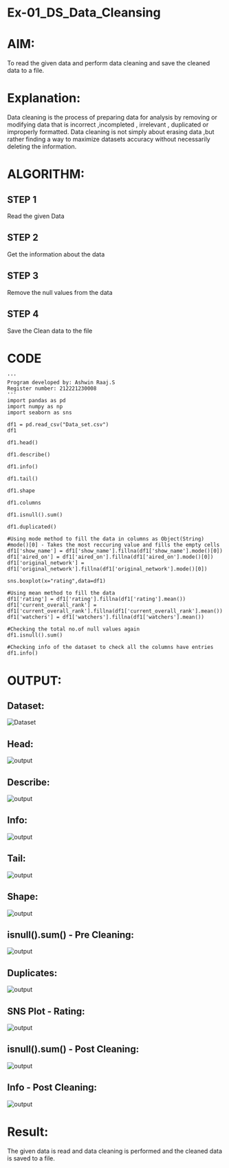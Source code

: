 # Ex-01_DS_Data_Cleansing
# AIM:
To read the given data and perform data cleaning and save the cleaned data to a file.

# Explanation:
Data cleaning is the process of preparing data for analysis by removing or modifying data that is incorrect ,incompleted , irrelevant , duplicated or improperly formatted. Data cleaning is not simply about erasing data ,but rather finding a way to maximize datasets accuracy without necessarily deleting the information.

# ALGORITHM:
## STEP 1
Read the given Data

## STEP 2
Get the information about the data

## STEP 3
Remove the null values from the data

## STEP 4
Save the Clean data to the file

# CODE
```
'''
Program developed by: Ashwin Raaj.S
Register number: 212221230008
'''
import pandas as pd
import numpy as np
import seaborn as sns

df1 = pd.read_csv("Data_set.csv")
df1

df1.head()

df1.describe()

df1.info()

df1.tail()

df1.shape

df1.columns

df1.isnull().sum()

df1.duplicated()

#Using mode method to fill the data in columns as Object(String)
#mode()[0] - Takes the most reccuring value and fills the empty cells
df1['show_name'] = df1['show_name'].fillna(df1['show_name'].mode()[0])
df1['aired_on'] = df1['aired_on'].fillna(df1['aired_on'].mode()[0])
df1['original_network'] = df1['original_network'].fillna(df1['original_network'].mode()[0])

sns.boxplot(x="rating",data=df1)

#Using mean method to fill the data
df1['rating'] = df1['rating'].fillna(df1['rating'].mean())
df1['current_overall_rank'] = df1['current_overall_rank'].fillna(df1['current_overall_rank'].mean())
df1['watchers'] = df1['watchers'].fillna(df1['watchers'].mean())

#Checking the total no.of null values again
df1.isnull().sum()

#Checking info of the dataset to check all the columns have entries
df1.info()
```

# OUTPUT:

## Dataset:
![Dataset](ss1.png)

## Head:
![output](ss2.png)

## Describe:
![output](ss3.png)

## Info:
![output](ss4.png)

## Tail:
![output](ss5.png)

## Shape:
![output](ss6.png)

## isnull().sum() - Pre Cleaning:
![output](ss11.png)

## Duplicates:
![output](ss7.png)

## SNS Plot - Rating:
![output](ss8.png)

## isnull().sum() - Post Cleaning:
![output](ss9.png)

## Info - Post Cleaning:
![output](ss10.png)

# Result:
The given data is read and data cleaning is performed and the cleaned data is saved to a file.